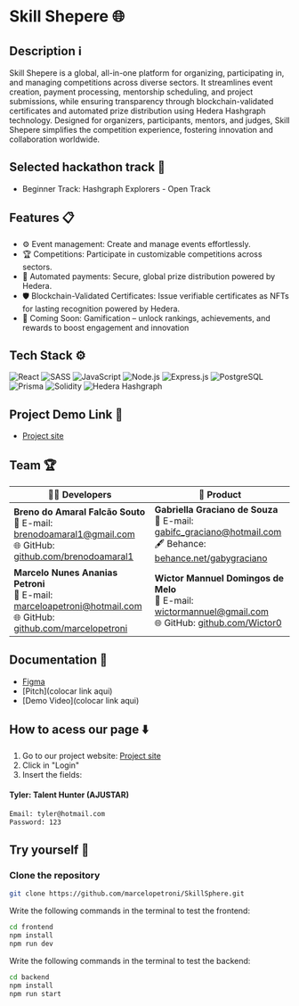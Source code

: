 #  Skill Shepere 🌐

## Description ℹ️

Skill Shepere is a global, all-in-one platform for organizing, participating in, and managing competitions across diverse sectors. It streamlines event creation, payment processing, mentorship scheduling, and project submissions, while ensuring transparency through blockchain-validated certificates and automated prize distribution using Hedera Hashgraph technology.  Designed for organizers, participants, mentors, and judges, Skill Shepere simplifies the competition experience, fostering innovation and collaboration worldwide.

## Selected hackathon track 🚀
- Beginner Track: Hashgraph Explorers - Open Track

## Features 📋
- ⚙️ Event management: Create and manage events effortlessly.
- 🏆 Competitions: Participate in customizable competitions across sectors.
- 💸 Automated payments: Secure, global prize distribution powered by Hedera.
- 🛡️ Blockchain-Validated Certificates: Issue verifiable certificates as NFTs for lasting recognition powered by Hedera.
- 🚀 Coming Soon: Gamification – unlock rankings, achievements, and rewards to boost engagement and innovation

## Tech Stack ⚙️

![React](https://img.shields.io/badge/React-20232A?style=for-the-badge&logo=react&logoColor=61DAFB)
![SASS](https://img.shields.io/badge/SASS-CC6699?style=for-the-badge&logo=sass&logoColor=white)
![JavaScript](https://img.shields.io/badge/JavaScript-323330?style=for-the-badge&logo=javascript&logoColor=F7DF1E)
![Node.js](https://img.shields.io/badge/Node.js-339933?style=for-the-badge&logo=nodedotjs&logoColor=white)
![Express.js](https://img.shields.io/badge/Express.js-000000?style=for-the-badge&logo=express&logoColor=white)
![PostgreSQL](https://img.shields.io/badge/PostgreSQL-336791?style=for-the-badge&logo=postgresql&logoColor=white)
![Prisma](https://img.shields.io/badge/Prisma-2D3748?style=for-the-badge&logo=prisma&logoColor=white)
![Solidity](https://img.shields.io/badge/Solidity-363636?style=for-the-badge&logo=solidity&logoColor=white)
![Hedera Hashgraph](https://img.shields.io/badge/Hedera%20Hashgraph-2C3454?style=for-the-badge&logo=hedera&logoColor=white)

## Project Demo Link 🔗
- [Project site](https://skill-sphere-ten.vercel.app/)

## Team 🏆

| 👨‍💻 Developers  | 🎨 Product |
|-----------------|-----------------|
| **Breno do Amaral Falcão Souto**<br/>📧 E-mail: brenodoamaral1@gmail.com<br/>🌐 GitHub: [github.com/brenodoamaral1](https://github.com/brenodoamaral1) | **Gabriella Graciano de Souza**<br/>📧 E-mail: gabifc_graciano@hotmail.com<br/>🖋️ Behance: [behance.net/gabygraciano](https://www.behance.net/gabygraciano) |
| **Marcelo Nunes Ananias Petroni**<br/>📧 E-mail: marceloapetroni@hotmail.com<br/>🌐 GitHub: [github.com/marcelopetroni](https://github.com/marcelopetroni) | **Wictor Mannuel Domingos de Melo**<br/>📧 E-mail: wictormannuel@gmail.com<br/>🌐 GitHub: [github.com/Wictor0](https://github.com/Wictor0) |

## Documentation 📄

- [Figma](https://www.figma.com/design/zdwJNTPXDYYKj2ol242zUm/SkillSphere?node-id=0-1&t=h4I12qY6oUSHgaiV-1)
- [Pitch](colocar link aqui)
- [Demo Video](colocar link aqui)

## How to acess our page ⬇️
  1. Go to our project website: [Project site](https://skill-sphere-ten.vercel.app/)
  2. Click in "Login"
  3. Insert the fields:
#### Tyler: Talent Hunter (AJUSTAR)
```bash
Email: tyler@hotmail.com
Password: 123
```

## Try yourself 🏃
### Clone the repository

```bash
git clone https://github.com/marcelopetroni/SkillSphere.git
```

Write the following commands in the terminal to test the frontend:
```bash
cd frontend
npm install
npm run dev
```
Write the following commands in the terminal to test the backend:
```bash
cd backend
npm install
npm run start
```
  

